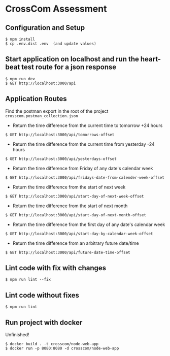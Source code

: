 # CrossCom Assessment

## Configuration and Setup
``` 
$ npm install
$ cp .env.dist .env  (and update values)
```

## Start application on localhost and run the heart-beat test route for a json response
``` 
$ npm run dev
$ GET http://localhost:3000/api
```

## Application Routes
Find the postman export in the root of the project `crosscom.postman_collection.json`

- Return the time difference from the current time to tomorrow +24 hours
``` 
$ GET http://localhost:3000/api/tomorrows-offset
```

- Return the time difference from the current time from yesterday -24 hours
``` 
$ GET http://localhost:3000/api/yesterdays-offset
```

- Return the time difference from Friday of any date's calendar week
``` 
$ GET http://localhost:3000/api/fridays-date-from-calender-week-offset
```

- Return the time difference from the start of next week
``` 
$ GET http://localhost:3000/api/start-day-of-next-week-offset
```

- Return the time difference from the start of next month
``` 
$ GET http://localhost:3000/api/start-day-of-next-month-offset
```

- Return the time difference from the first day of any date's calendar week
``` 
$ GET http://localhost:3000/api/start-day-by-calendar-week-offset
```

- Return the time difference from an arbitrary future date/time
``` 
$ GET http://localhost:3000/api/future-date-time-offset
```

## Lint code with fix with changes
``` 
$ npm run lint --fix
```

## Lint code without fixes
``` 
$ npm run lint
```

## Run project with docker
Unfinished!
```
$ docker build . -t crosscom/node-web-app
$ docker run -p 8080:8080 -d crosscom/node-web-app
```
